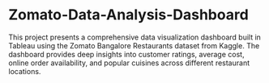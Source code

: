 # Zomato-Data-Analysis-Dashboard
This project presents a comprehensive data visualization dashboard built in Tableau using the Zomato Bangalore Restaurants dataset from Kaggle. The dashboard provides deep insights into customer ratings, average cost, online order availability, and popular cuisines across different restaurant locations.
